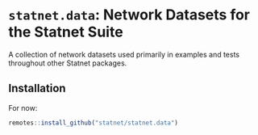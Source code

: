 # `statnet.data`: Network Datasets for the Statnet Suite 

<!-- badges: start -->
<!-- badges: end -->

A collection of network datasets used primarily in examples and tests throughout
other Statnet packages.


## Installation

For now:

```r
remotes::install_github("statnet/statnet.data")
```
